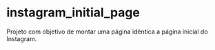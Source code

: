 # instagram_initial_page
Projeto com objetivo de montar uma página idêntica a página inicial do Instagram.
